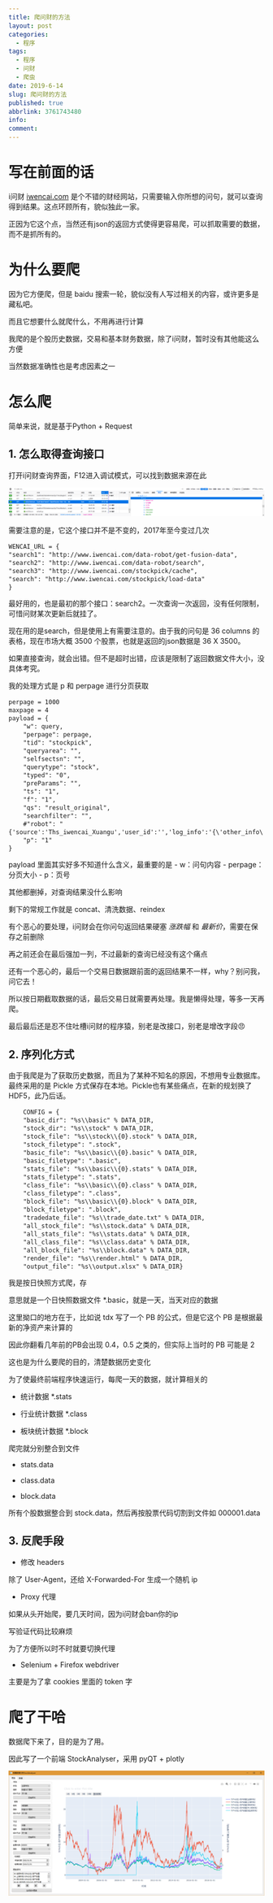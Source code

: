 ```yaml
---
title: 爬问财的方法
layout: post
categories:
  - 程序
tags:
  - 程序
  - 问财
  - 爬虫
date: 2019-6-14
slug: 爬问财的方法
published: true
abbrlink: 3761743480
info:
comment:
---
```

# 写在前面的话

i问财 [iwencai.com](https://www.iwencai.com) 是个不错的财经网站，只需要输入你所想的问句，就可以查询得到结果。这点环顾所有，貌似独此一家。

正因为它这个点，当然还有json的返回方式使得更容易爬，可以抓取需要的数据，而不是抓所有的。

# 为什么要爬

因为它方便爬，但是 baidu 搜索一轮，貌似没有人写过相关的内容，或许更多是藏私吧。

而且它想要什么就爬什么，不用再进行计算

我爬的是个股历史数据，交易和基本财务数据，除了i问财，暂时没有其他能这么方便

当然数据准确性也是考虑因素之一

# 怎么爬

简单来说，就是基于Python + Request

## 1. 怎么取得查询接口

打开i问财查询界面，F12进入调试模式，可以找到数据来源在此

![20190614-0](/images/20190614-0.png)

需要注意的是，它这个接口并不是不变的，2017年至今变过几次

```
WENCAI_URL = {
"search1": "http://www.iwencai.com/data-robot/get-fusion-data",
"search2": "http://www.iwencai.com/data-robot/search",
"search3": "http://www.iwencai.com/stockpick/cache",
"search": "http://www.iwencai.com/stockpick/load-data"
}
```

最好用的，也是最初的那个接口：search2。一次查询一次返回，没有任何限制，可惜问财某次更新后就挂了。

现在用的是search，但是使用上有需要注意的。由于我的问句是 36 columns 的表格，现在市场大概 3500 个股票，也就是返回的json数据是 36 X 3500。

如果直接查询，就会出错。但不是超时出错，应该是限制了返回数据文件大小，没具体考究。

我的处理方式是 p 和 perpage 进行分页获取

```
perpage = 1000
maxpage = 4
payload = {
    "w": query,
    "perpage": perpage,
    "tid": "stockpick",
    "queryarea": "",
    "selfsectsn": "",
    "querytype": "stock",
    "typed": "0",
    "preParams": "",
    "ts": "1",
    "f": "1",
    "qs": "result_original",
    "searchfilter": "",
    #"robot": "{'source':'Ths_iwencai_Xuangu','user_id':'','log_info':'{\'other_info\':\'{\\\'eventId\\\':\\\'iwencai_pc_hp_history\\\',\\\'ct\\\':1533288325154}\'}','user_name':'','version':'1.5'}",
    "p": "1"
}
```

payload 里面其实好多不知道什么含义，最重要的是 
    - w：问句内容
    - perpage：分页大小
    - p：页号

其他都删掉，对查询结果没什么影响

剩下的常规工作就是 concat、清洗数据、reindex

有个恶心的要处理，i问财会在你问句返回结果硬塞 *涨跌幅* 和 *最新价*，需要在保存之前删除

再之前还会在最后强加一列，不过最新的查询已经没有这个痛点

还有一个恶心的，最后一个交易日数据跟前面的返回结果不一样，why？别问我，问它去！

所以按日期截取数据的话，最后交易日就需要再处理。我是懒得处理，等多一天再爬。

最后最后还是忍不住吐槽i问财的程序猿，别老是改接口，别老是增改字段😠

## 2. 序列化方式

由于我爬是为了获取历史数据，而且为了某种不知名的原因，不想用专业数据库。最终采用的是 Pickle 方式保存在本地。Pickle也有某些痛点，在新的规划换了 HDF5，此乃后话。

```
    CONFIG = {
    "basic_dir": "%s\\basic" % DATA_DIR,
    "stock_dir": "%s\\stock" % DATA_DIR,
    "stock_file": "%s\\stock\\{0}.stock" % DATA_DIR,
    "stock_filetype": ".stock",
    "basic_file": "%s\\basic\\{0}.basic" % DATA_DIR,
    "basic_filetype": ".basic",
    "stats_file": "%s\\basic\\{0}.stats" % DATA_DIR,
    "stats_filetype": ".stats",
    "class_file": "%s\\basic\\{0}.class" % DATA_DIR,
    "class_filetype": ".class",
    "block_file": "%s\\basic\\{0}.block" % DATA_DIR,
    "block_filetype": ".block",
    "tradedate_file": "%s\\trade_date.txt" % DATA_DIR,
    "all_stock_file": "%s\\stock.data" % DATA_DIR,
    "all_stats_file": "%s\\stats.data" % DATA_DIR,
    "all_class_file": "%s\\class.data" % DATA_DIR,
    "all_block_file": "%s\\block.data" % DATA_DIR,
    "render_file": "%s\\render.html" % DATA_DIR, 
    "output_file": "%s\\output.xlsx" % DATA_DIR}
```
我是按日快照方式爬，存

意思就是一个日快照数据文件 *.basic，就是一天，当天对应的数据

这里拗口的地方在于，比如说 tdx 写了一个 PB 的公式，但是它这个 PB 是根据最新的净资产来计算的

因此你翻看几年前的PB会出现 0.4，0.5 之类的，但实际上当时的 PB 可能是 2

这也是为什么要爬的目的，清楚数据历史变化

为了使最终前端程序快速运行，每爬一天的数据，就计算相关的

- 统计数据 *.stats

- 行业统计数据 *.class

- 板块统计数据 *.block

爬完就分别整合到文件  

- stats.data 

- class.data 

- block.data

所有个股数据整合到 stock.data，然后再按股票代码切割到文件如 000001.data

## 3. 反爬手段

   - 修改 headers

除了 User-Agent，还给 X-Forwarded-For 生成一个随机 ip

   - Proxy 代理

如果从头开始爬，要几天时间，因为i问财会ban你的ip

写验证代码比较麻烦

为了方便所以时不时就要切换代理

   - Selenium + Firefox webdriver

主要是为了拿 cookies 里面的 token 字


# 爬了干哈

数据爬下来了，目的是为了用。

因此写了一个前端 StockAnalyser，采用 pyQT + plotly

![](/images/20190614-1.png)